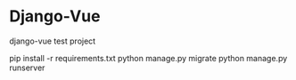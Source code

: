 # Django-Vue
django-vue test project


pip install -r requirements.txt
python manage.py migrate
python manage.py runserver
